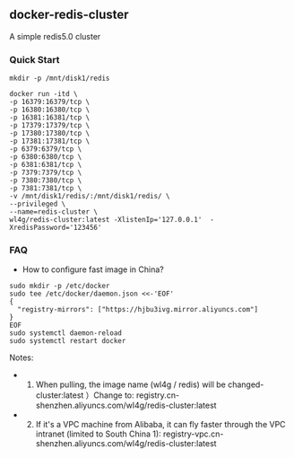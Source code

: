 ## docker-redis-cluster
A simple redis5.0 cluster



### Quick Start

```
mkdir -p /mnt/disk1/redis

docker run -itd \
-p 16379:16379/tcp \
-p 16380:16380/tcp \
-p 16381:16381/tcp \
-p 17379:17379/tcp \
-p 17380:17380/tcp \
-p 17381:17381/tcp \
-p 6379:6379/tcp \
-p 6380:6380/tcp \
-p 6381:6381/tcp \
-p 7379:7379/tcp \
-p 7380:7380/tcp \
-p 7381:7381/tcp \
-v /mnt/disk1/redis/:/mnt/disk1/redis/ \
--privileged \
--name=redis-cluster \
wl4g/redis-cluster:latest -XlistenIp='127.0.0.1'  -XredisPassword='123456'
```

### FAQ
- How to configure fast image in China?
```
sudo mkdir -p /etc/docker
sudo tee /etc/docker/daemon.json <<-'EOF'
{
  "registry-mirrors": ["https://hjbu3ivg.mirror.aliyuncs.com"]
}
EOF
sudo systemctl daemon-reload
sudo systemctl restart docker
```
Notes:
- 1. When pulling, the image name (wl4g / redis) will be changed- cluster:latest ）Change to: registry.cn-shenzhen.aliyuncs.com/wl4g/redis-cluster:latest
- 2. If it's a VPC machine from Alibaba, it can fly faster through the VPC intranet (limited to South China 1): registry-vpc.cn-shenzhen.aliyuncs.com/wl4g/redis-cluster:latest

